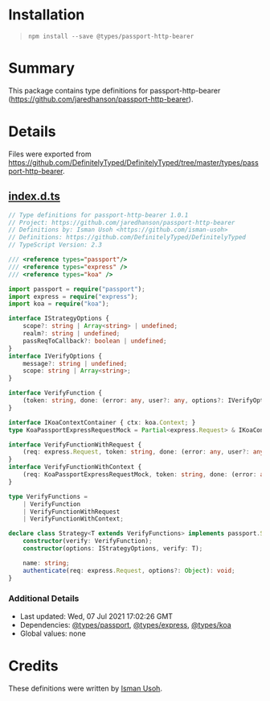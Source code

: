 # Installation
> `npm install --save @types/passport-http-bearer`

# Summary
This package contains type definitions for passport-http-bearer (https://github.com/jaredhanson/passport-http-bearer).

# Details
Files were exported from https://github.com/DefinitelyTyped/DefinitelyTyped/tree/master/types/passport-http-bearer.
## [index.d.ts](https://github.com/DefinitelyTyped/DefinitelyTyped/tree/master/types/passport-http-bearer/index.d.ts)
````ts
// Type definitions for passport-http-bearer 1.0.1
// Project: https://github.com/jaredhanson/passport-http-bearer
// Definitions by: Isman Usoh <https://github.com/isman-usoh>
// Definitions: https://github.com/DefinitelyTyped/DefinitelyTyped
// TypeScript Version: 2.3

/// <reference types="passport"/>
/// <reference types="express" />
/// <reference types="koa" />

import passport = require("passport");
import express = require("express");
import koa = require("koa");

interface IStrategyOptions {
    scope?: string | Array<string> | undefined;
    realm?: string | undefined;
    passReqToCallback?: boolean | undefined;
}
interface IVerifyOptions {
    message?: string | undefined;
    scope: string | Array<string>;
}

interface VerifyFunction {
    (token: string, done: (error: any, user?: any, options?: IVerifyOptions | string) => void): void;
}

interface IKoaContextContainer { ctx: koa.Context; }
type KoaPassportExpressRequestMock = Partial<express.Request> & IKoaContextContainer;

interface VerifyFunctionWithRequest {
    (req: express.Request, token: string, done: (error: any, user?: any, options?: IVerifyOptions | string) => void): void;
}
interface VerifyFunctionWithContext {
    (req: KoaPassportExpressRequestMock, token: string, done: (error: any, user?: any, options?: IVerifyOptions | string) => void): void;
}

type VerifyFunctions =
    | VerifyFunction
    | VerifyFunctionWithRequest
    | VerifyFunctionWithContext;

declare class Strategy<T extends VerifyFunctions> implements passport.Strategy {
    constructor(verify: VerifyFunction);
    constructor(options: IStrategyOptions, verify: T);

    name: string;
    authenticate(req: express.Request, options?: Object): void;
}

````

### Additional Details
 * Last updated: Wed, 07 Jul 2021 17:02:26 GMT
 * Dependencies: [@types/passport](https://npmjs.com/package/@types/passport), [@types/express](https://npmjs.com/package/@types/express), [@types/koa](https://npmjs.com/package/@types/koa)
 * Global values: none

# Credits
These definitions were written by [Isman Usoh](https://github.com/isman-usoh).
